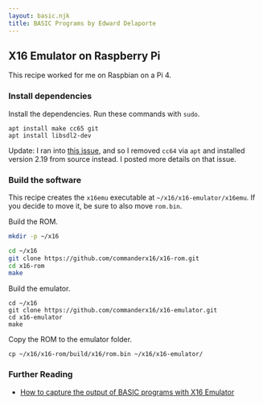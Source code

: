 ```yaml
---
layout: basic.njk
title: BASIC Programs by Edward Delaporte
---
```


## X16 Emulator on Raspberry Pi

This recipe worked for me on Raspbian on a Pi 4.

### Install dependencies

Install the dependencies.
Run these commands with `sudo`.

```shell
apt install make cc65 git
apt install libsdl2-dev
```

Update: I ran into [this issue](https://github.com/commanderx16/x16-demo/issues/53), and so I removed 
`cc64` via `apt` and installed version 2.19 from source instead. I posted more details on that issue.

### Build the software

This recipe creates the `x16emu` executable at `~/x16/x16-emulator/x16emu`.
If you decide to move it, be sure to also move `rom.bin`.

Build the ROM.

```sh
mkdir -p ~/x16

cd ~/x16
git clone https://github.com/commanderx16/x16-rom.git
cd x16-rom
make
```

Build the emulator.

```
cd ~/x16
git clone https://github.com/commanderx16/x16-emulator.git
cd x16-emulator
make
```

Copy the ROM to the emulator folder.

```
cp ~/x16/x16-rom/build/x16/rom.bin ~/x16/x16-emulator/
```

### Further Reading

+ [How to capture the output of BASIC programs with X16 Emulator](/basic/howto/)
